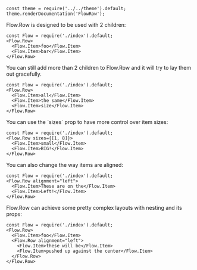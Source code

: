 ```
const theme = require('../../theme').default;
theme.renderDocumentation('FlowRow');
```

Flow.Row is designed to be used with 2 children:

```
const Flow = require('./index').default;
<Flow.Row>
  <Flow.Item>foo</Flow.Item>
  <Flow.Item>bar</Flow.Item>
</Flow.Row>
```

You can still add more than 2 children to Flow.Row and it will try to lay them out gracefully.

```
const Flow = require('./index').default;
<Flow.Row>
  <Flow.Item>all</Flow.Item>
  <Flow.Item>the same</Flow.Item>
  <Flow.Item>size</Flow.Item>
</Flow.Row>
```

You can use the \`sizes\` prop to have more control over item sizes:

```
const Flow = require('./index').default;
<Flow.Row sizes={[1, 8]}>
  <Flow.Item>small</Flow.Item>
  <Flow.Item>BIG!</Flow.Item>
</Flow.Row>
```

You can also change the way items are aligned:

```
const Flow = require('./index').default;
<Flow.Row alignment="left">
  <Flow.Item>These are on the</Flow.Item>
  <Flow.Item>Left!</Flow.Item>
</Flow.Row>
```

Flow.Row can achieve some pretty complex layouts with nesting and its props:

```
const Flow = require('./index').default;
<Flow.Row>
  <Flow.Item>foo</Flow.Item>
  <Flow.Row alignment="left">
    <Flow.Item>these will be</Flow.Item>
    <Flow.Item>pushed up against the center</Flow.Item>
  </Flow.Row>
</Flow.Row>
```
